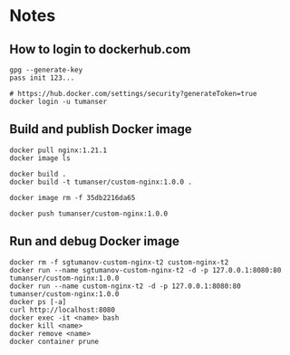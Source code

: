 # Notes



## How to login to dockerhub.com


```shell
gpg --generate-key
pass init 123...

# https://hub.docker.com/settings/security?generateToken=true
docker login -u tumanser
```


## Build and publish Docker image


```shell
docker pull nginx:1.21.1
docker image ls

docker build .
docker build -t tumanser/custom-nginx:1.0.0 .

docker image rm -f 35db2216da65

docker push tumanser/custom-nginx:1.0.0
```


## Run and debug Docker image


```shell
docker rm -f sgtumanov-custom-nginx-t2 custom-nginx-t2
docker run --name sgtumanov-custom-nginx-t2 -d -p 127.0.0.1:8080:80 tumanser/custom-nginx:1.0.0
docker run --name custom-nginx-t2 -d -p 127.0.0.1:8080:80 tumanser/custom-nginx:1.0.0
docker ps [-a]
curl http://localhost:8080
docker exec -it <name> bash
docker kill <name>
docker remove <name>
docker container prune
```



